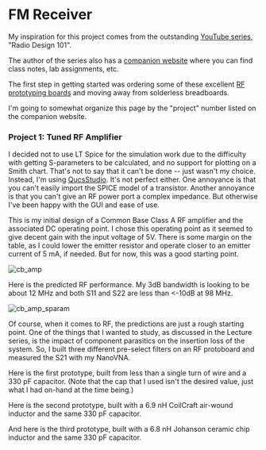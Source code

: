 # FM Receiver
My inspiration for this project comes from the outstanding [YouTube series](https://www.youtube.com/watch?v=r_p7AHsSOdw&list=PL9Ox3wpnB0kqekAyz6blg4YdvoEMoJNJY), "Radio Design 101". 

The author of the series also has a [companion website](https://ecefiles.org/rf-design/) where you can find class notes, lab assignments, etc. 

The first step in getting started was ordering some of these excellent [RF prototyping boards](https://github.com/maelh/radio-frequency-prototype-boards/tree/main) and moving away from solderless breadboards. 

I'm going to somewhat organize this page by the "project" number listed on the companion website. 

### Project 1: Tuned RF Amplifier

I decided not to use LT Spice for the simulation work due to the difficulty with getting S-parameters to be calculated, and no support for plotting on a Smith chart. That's not to say that it can't be done -- just wasn't my choice. Instead, I'm using [QucsStudio](https://qucsstudio.de/). It's not perfect either. One annoyance is that you can't easily import the SPICE model of a transistor. Another annoyance is that you can't give an RF power port a complex impedance. But otherwise I've been happy with the GUI and ease of use. 

This is my initial design of a Common Base Class A RF amplifier and the associated DC operating point. I chose this operating point as it seemed to give decent gain with the input voltage of 5V. There is some margin on the table, as I could lower the emitter resistor and operate closer to an emitter current of 5 mA, if needed. But for now, this was a good starting point. 

![cb_amp](https://github.com/user-attachments/assets/02ed81b2-87ec-4be7-87fa-f3cb74385aaf)

Here is the predicted RF performance. My 3dB bandwidth is looking to be about 12 MHz and both S11 and S22 are less than <-10dB at 98 MHz. 

![cb_amp_sparam](https://github.com/user-attachments/assets/4583d7ae-c089-40c1-800d-a73366224222)

Of course, when it comes to RF, the predictions are just a rough starting point. One of the things that I wanted to study, as discussed in the Lecture series, is the impact of component parasitics on the insertion loss of the system. So, I built three different pre-select filters on an RF protoboard and measured the S21 with my NanoVNA. 

Here is the first prototype, built from less than a single turn of wire and a 330 pF capacitor. (Note that the cap that I used isn't the desired value, just what I had on-hand at the time being.) 

Here is the second prototype, built with a 6.9 nH CoilCraft air-wound inductor and the same 330 pF capacitor. 

And here is the third prototype, built with a 6.8 nH Johanson ceramic chip inductor and the same 330 pF capacitor. 
